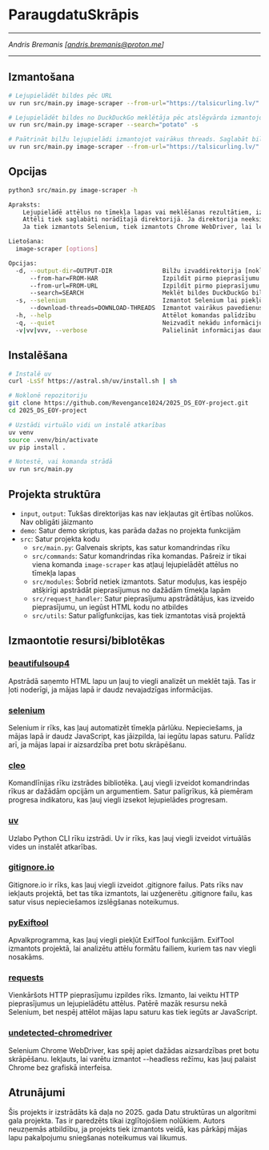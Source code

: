 # ParaugdatuSkrāpis

---

_Andris Bremanis [[andris.bremanis@proton.me](andris.bremanis@proton.me)]_

---

## Izmantošana

```bash
# Lejupielādēt bildes pēc URL
uv run src/main.py image-scraper --from-url="https://talsicurling.lv/"

# Lejupielādēt bildes no DuckDuckGo meklētāja pēc atslēgvārda izmantojot Selenium
uv run src/main.py image-scraper --search="potato" -s

# Paātrināt bilžu lejupielādi izmantojot vairākus threads. Saglabāt bilžu failus /tmp/images direktorijā
uv run src/main.py image-scraper --from-url="https://talsicurling.lv/" --threads=16 --output-dir="/tmp/images"
```

## Opcijas

```bash
python3 src/main.py image-scraper -h

Apraksts:
    Lejupielādē attēlus no tīmekļa lapas vai meklēšanas rezultātiem, izmantojot DuckDuckGo.
    Attēli tiek saglabāti norādītajā direktorijā. Ja direktorija neeksistē, tā tiks izveidota.
    Ja tiek izmantots Selenium, tiek izmantots Chrome WebDriver, lai lejupielādētu attēlus.

Lietošana:
  image-scraper [options]

Opcijas:
  -d, --output-dir=OUTPUT-DIR              Bilžu izvaddirektorija [noklusējums: "output/scraped_images"]
      --from-har=FROM-HAR                  Izpildīt pirmo pieprasījumu izmantojot HAR failu [noklusējums: false]
      --from-url=FROM-URL                  Izpildīt pirmo pieprasījumu izmantojot URL [noklusējums: false]
      --search=SEARCH                      Meklēt bildes DuckDuckGo bilžu meklētājā pēc atslēgas vārda [noklusējums: false]
  -s, --selenium                           Izmantot Selenium lai piekļūtu mājas lapai. Izdevīgi, ja nepieciešams JS lai ielādētu saturu
      --download-threads=DOWNLOAD-THREADS  Izmantot vairākus pavedienus paralēlai bilžu lejupielādei [noklusējums: 8]
  -h, --help                               Attēlot komandas palīdzību
  -q, --quiet                              Neizvadīt nekādu informāciju
  -v|vv|vvv, --verbose                     Palielināt informācijas daudzumu: 1 standarta dauzums, 2 vairāk informācijas un 3 problēmu meklēšanai
```

## Instalēšana

```bash
# Instalē uv
curl -LsSf https://astral.sh/uv/install.sh | sh

# Noklonē repozitoriju
git clone https://github.com/Revengance1024/2025_DS_EOY-project.git
cd 2025_DS_EOY-project

# Uzstādi virtuālo vidi un instalē atkarības
uv venv
source .venv/bin/activate
uv pip install .

# Notestē, vai komanda strādā
uv run src/main.py
```

## Projekta struktūra

- `input`, `output`: Tukšas direktorijas kas nav iekļautas git ērtības nolūkos. Nav obligāti jāizmanto
- `demo`: Satur demo skriptus, kas parāda dažas no projekta funkcijām
- `src`: Satur projekta kodu
  - `src/main.py`: Galvenais skripts, kas satur komandrindas rīku
  - `src/commands`: Satur komandrindas rīka komandas. Pašreiz ir tikai viena komanda `image-scraper` kas atļauj 
lejupielādēt attēlus no tīmekļa lapas
  - `src/modules`: Šobrīd netiek izmantots. Satur moduļus, kas iespējo atšķirīgi apstrādāt pieprasījumus no dažādām
tīmekļa lapām
  - `src/request_handler`: Satur pieprasījumu apstrādātājus, kas izveido pieprasījumu, un iegūst HTML kodu no atbildes
  - `src/utils`: Satur palīgfunkcijas, kas tiek izmantotas visā projektā


## Izmaontotie resursi/biblotēkas

### [beautifulsoup4](https://pypi.org/project/beautifulsoup4/)

Apstrādā saņemto HTML lapu un ļauj to viegli analizēt un meklēt tajā. Tas ir ļoti noderīgi, ja mājas lapā ir
daudz nevajadzīgas informācijas.

### [selenium](https://pypi.org/project/selenium/)

Selenium ir rīks, kas ļauj automatizēt tīmekļa pārlūku. Nepieciešams, ja mājas lapā ir daudz JavaScript, kas jāizpilda,
lai iegūtu lapas saturu. Palīdz arī, ja mājas lapai ir aizsardzība pret botu skrāpēšanu.

### [cleo](https://pypi.org/project/cleo/)

Komandlīnijas rīku izstrādes bibliotēka. Ļauj viegli izveidot komandrindas rīkus ar dažādām opcijām un argumentiem.
Satur palīgrīkus, kā piemēram progresa indikatoru, kas ļauj viegli izsekot lejupielādes progresam.

### [uv](https://github.com/astral-sh/uv)

Uzlabo Python CLI rīku izstrādi. Uv ir rīks, kas ļauj viegli izveidot virtuālās vides un instalēt atkarības.

### [gitignore.io](https://www.toptal.com/developers/gitignore/)

Gitignore.io ir rīks, kas ļauj viegli izveidot .gitignore failus. Pats rīks nav iekļauts projektā, bet tas tika
izmantots, lai uzģenerētu .gitignore failu, kas satur visus nepieciešamos izslēgšanas noteikumus.

### [pyExiftool](https://pypi.org/project/PyExifTool/)

Apvalkprogramma, kas ļauj viegli piekļūt ExifTool funkcijām. ExifTool izmantots projektā, lai analizētu attēlu
formātu failiem, kuriem tas nav viegli nosakāms.

### [requests](https://pypi.org/project/requests/)

Vienkāršots HTTP pieprasījumu izpildes rīks. Izmanto, lai veiktu HTTP pieprasījumus un lejupielādētu attēlus.
Patērē mazāk resursu nekā Selenium, bet nespēj attēlot mājas lapu saturu kas tiek iegūts ar JavaScript.

### [undetected-chromedriver](https://pypi.org/project/undetected-chromedriver/)

Selenium Chrome WebDriver, kas spēj apiet dažādas aizsardzības pret botu skrāpēšanu. Iekļauts, lai
varētu izmantot --headless režīmu, kas ļauj palaist Chrome bez grafiskā interfeisa.


## Atrunājumi

Šis projekts ir izstrādāts kā daļa no 2025. gada Datu struktūras un algoritmi gala projekta. Tas ir paredzēts tikai
izglītojošiem nolūkiem. Autors neuzņemās atbildību, ja projekts tiek izmantots veidā, kas pārkāpj
mājas lapu pakalpojumu sniegšanas noteikumus vai likumus.
